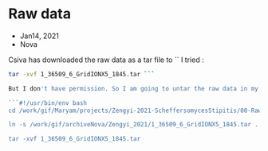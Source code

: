 # Raw data

* Jan14, 2021
* Nova


Csiva has downloaded the raw data as a tar file to ``
I tried :

```bash
tar -xvf 1_36509_6_GridIONX5_1845.tar ```

But I don't have permission. So I am going to untar the raw data in my work directory.

```#!/usr/bin/env bash
cd /work/gif/Maryam/projects/Zengyi-2021-ScheffersomycesStipitis/00-RawData/

ln -s /work/gif/archiveNova/Zengyi_2021/1_36509_6_GridIONX5_1845.tar .

tar -xvf 1_36509_6_GridIONX5_1845.tar
```




```
